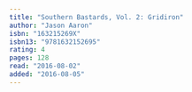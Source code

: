 ```yaml
---
title: "Southern Bastards, Vol. 2: Gridiron"
author: "Jason Aaron"
isbn: "163215269X"
isbn13: "9781632152695"
rating: 4
pages: 128
read: "2016-08-02"
added: "2016-08-05"
---
```


